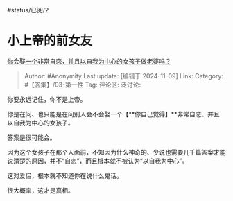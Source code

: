 #status/已阅/2 

# 小上帝的前女友
[你会娶一个非常自恋，并且以自我为中心的女孩子做老婆吗？](https://www.zhihu.com/question/431661610/answer/25733180634)

> Author: #Anonymity
> Last update: [编辑于 2024-11-09]
> Link:
> Category: #【答集】/03-第一性
> Tag:
> 评论区:
> 泛讨论:

你要永远记住，你不是上帝。

你是在问、也只能是在问别人会不会娶一个【**你自己觉得】**非常自恋、并且以自我为中心的女孩子。

答案是很可能会。

因为这个女孩子在那个人面前，不知因为什么神奇的、少说也需要几千篇答案才能说清楚的原因，并不“自恋”，而且根本就不被认为“以自我为中心”。

这对爱侣，根本就不知道你在说什么鬼话。

很大概率，这才是真相。
